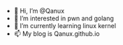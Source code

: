 - 👋 Hi, I’m @Qanux
- 👀 I’m interested in pwn and golang
- 🌱 I’m currently learning linux kernel
- 📫 My blog is Qanux.github.io

<!---
Qanux/Qanux is a ✨ special ✨ repository because its `README.md` (this file) appears on your GitHub profile.
You can click the Preview link to take a look at your changes.
--->
